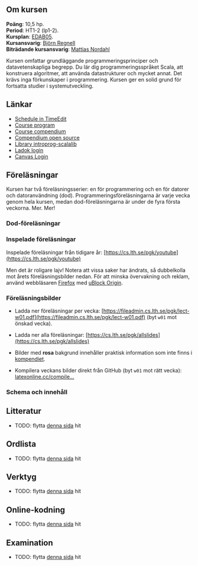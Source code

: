 <script src="https://code.jquery.com/jquery-3.6.4.min.js"></script>
<script type="text/javascript">
  function loadContent(uri, elementId) {
    $(elementId).load(uri, function(responseText, textStatus, jqXHR) {
      if (textStatus !== 'success') {
        $(elementId).html(`<p>Kunde inte ladda innehåll från <a href="${uri}">${uri}</a>.</p>`);
      }
    });
  }
</script>

## Om kursen

**Poäng**: 10,5 hp.  
**Period**: HT1-2 (lp1-2).  
**Kursplan**: [EDAB05](https://kurser.lth.se/kursplaner/senaste/EDAB05.html).  
**Kursansvarig**: [Björn Regnell](http://cs.lth.se/bjornregnell)  
**Biträdande kursansvarig**:
[Mattias Nordahl](https://cs.lth.se/nordahl-mattias/)

Kursen omfattar grundläggande programmeringsprinciper och datavetenskapliga
begrepp. Du lär dig programmeringsspråket Scala, att konstruera algoritmer, att
använda datastrukturer och mycket annat. Det krävs inga förkunskaper i
programmering. Kursen ger en solid grund för fortsatta studier i
systemutveckling.

## Länkar

- [Schedule in TimeEdit](https://cs.lth.se/pgk/schema/timeedit/)
- [Course program](https://fileadmin.cs.lth.se/pgk/courseplan.pdf)
- [Course compendium](https://cs.lth.se/pgk/kompendium/)
- [Compendium open source](http://github.com/lunduniversity/introprog)
- [Library introprog-scalalib](http://github.com/lunduniversity/introprog-scalalib)
- [Ladok login](https://www.student.ladok.se/student/app/studentwebb/)
- [Canvas Login](https://canvas.education.lu.se/courses/31677)

## Föreläsningar

Kursen har två föreläsningsserier: en för programmering och en för datorer och
datoranvändning (dod). Programmeringsföreläsningarna är varje vecka genom hela
kursen, medan dod-föreläsningarna är under de fyra första veckorna. Mer. Mer!

### Dod-föreläsningar

<script type="text/javascript">
  $(function(){
    const uri = 'resources/dod-lectures.html';
    loadContent(uri, '#dod-lectures');
  });
</script>
<div id="dod-lectures"></div>

### Inspelade föreläsningar

Inspelade föreläsningar från tidigare år:
[https://cs.lth.se/pgk/youtube](https://cs.lth.se/pgk/youtube)

Men det är roligare lajv! Notera att vissa saker har ändrats, så dubbelkolla mot
årets föreläsningsbilder nedan. För att minska övervakning och reklam, använd
webbläsaren [Firefox](https://www.mozilla.org/en-US/firefox/all) med
[uBlock Origin](https://addons.mozilla.org/en-US/firefox/addon/ublock-origin/).

### Föreläsningsbilder

- Ladda ner föreläsningar per vecka:
  [https://fileadmin.cs.lth.se/pgk/lect-w01.pdf](https://fileadmin.cs.lth.se/pgk/lect-w01.pdf)
  (byt `w01` mot önskad vecka).

- Ladda ner alla föreläsningar:
  [https://cs.lth.se/pgk/allslides](https://cs.lth.se/pgk/allslides)

- Bilder med **rosa** bakgrund innehåller praktisk information som inte finns i
  [kompendiet](https://cs.lth.se/pgk/compendium/).

- Kompilera veckans bilder direkt från GitHub (byt `w01` mot rätt vecka):
  [latexonline.cc/compile...](https://latexonline.cc/compile?git=https://github.com/lunduniversity/introprog&target=slides/lect-w01.tex&command=pdflatex)

### Schema och innehåll

<script type="text/javascript">
  $(function(){
    const contentURI= 'https://raw.githubusercontent.com/lunduniversity/introprog/master/plan/module-plan-generated.html';
    const proxyURI = 'https://cs.lth.se/fileadmin/cs/phpLoad.php?url=';
    // const uri = proxyURI + contentURI;
    const uri = 'resources/module-plan-generated.html';
    // $('#result').load(uri, function(responseText, textStatus, jqXHR) {
    //   if (textStatus === 'success') {
    //     console.log('Loaded content successfully');
    //   } else {
    //     console.error('Failed to load content2:', jqXHR.statusText);
    //     $('#result').html(`<p>Kunde inte ladda innehåll från <a href="${contentURI}">${uri}</a>.</p>`);
    //   }
    // });
    loadContent(uri, '#result');
  });
</script>
<div id="result"></div>

## Litteratur

- TODO: flytta [denna sida](https://cs.lth.se/pgk/litteratur/) hit

## Ordlista

- TODO: flytta [denna sida](https://cs.lth.se/pgk/ordlista/) hit

## Verktyg

- TODO: flytta [denna sida](https://cs.lth.se/pgk/verktyg/) hit

## Online-kodning

- TODO: flytta [denna sida](https://cs.lth.se/pgk/code-online/) hit

## Examination

- TODO: flytta [denna sida](https://cs.lth.se/pgk/examination/) hit
